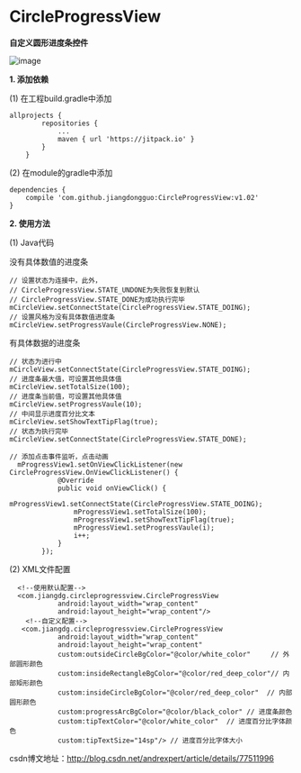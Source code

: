 # CircleProgressView
**自定义圆形进度条控件**

![image](http://img.blog.csdn.net/20170823212530295)

**1. 添加依赖**  

(1) 在工程build.gradle中添加
```
allprojects {
		repositories {
			...
			maven { url 'https://jitpack.io' }
		}
	}
```
  
(2) 在module的gradle中添加
```
dependencies {
    compile 'com.github.jiangdongguo:CircleProgressView:v1.02'
}
```

**2. 使用方法**  

(1) Java代码  

没有具体数值的进度条  
```
// 设置状态为连接中，此外，
// CircleProgressView.STATE_UNDONE为失败恢复到默认
// CircleProgressView.STATE_DONE为成功执行完毕
mCircleView.setConnectState(CircleProgressView.STATE_DOING);
// 设置风格为没有具体数值进度条
mCircleView.setProgressVaule(CircleProgressView.NONE);

```
有具体数据的进度条
```  
// 状态为进行中
mCircleView.setConnectState(CircleProgressView.STATE_DOING);
// 进度条最大值，可设置其他具体值
mCircleView.setTotalSize(100);
// 进度条当前值，可设置其他具体值
mCircleView.setProgressVaule(10);
// 中间显示进度百分比文本
mCircleView.setShowTextTipFlag(true);
// 状态为执行完毕
mCircleView.setConnectState(CircleProgressView.STATE_DONE);
```  
```  
// 添加点击事件监听，点击动画  
  mProgressView1.setOnViewClickListener(new CircleProgressView.OnViewClickListener() {
            @Override
            public void onViewClick() {
                mProgressView1.setConnectState(CircleProgressView.STATE_DOING);
                mProgressView1.setTotalSize(100);
                mProgressView1.setShowTextTipFlag(true);
                mProgressView1.setProgressVaule(i);
                i++;
            }
        });
```

(2) XML文件配置  

```  
  <!--使用默认配置-->
  <com.jiangdg.circleprogressview.CircleProgressView
            android:layout_width="wrap_content"
            android:layout_height="wrap_content"/>
    <!--自定义配置-->        
   <com.jiangdg.circleprogressview.CircleProgressView
            android:layout_width="wrap_content"
            android:layout_height="wrap_content"
            custom:outsideCircleBgColor="@color/white_color"     // 外部圆形颜色
            custom:insideRectangleBgColor="@color/red_deep_color"// 内部矩形颜色
            custom:insideCircleBgColor="@color/red_deep_color"  // 内部圆形颜色
            custom:progressArcBgColor="@color/black_color" // 进度条颜色
            custom:tipTextColor="@color/white_color"  // 进度百分比字体颜色
            custom:tipTextSize="14sp"/> // 进度百分比字体大小
```
  
csdn博文地址：http://blog.csdn.net/andrexpert/article/details/77511996
